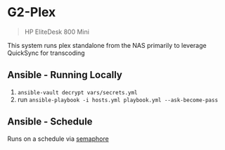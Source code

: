 # G2-Plex 
> HP EliteDesk 800 Mini

This system runs plex standalone from the NAS primarily to leverage QuickSync for transcoding

## Ansible - Running Locally 

1. `ansible-vault decrypt vars/secrets.yml`
2. run `ansible-playbook -i hosts.yml playbook.yml --ask-become-pass` 

## Ansible - Schedule

Runs on a schedule via [semaphore](https://github.com/semaphoreui/semaphore)
